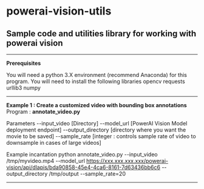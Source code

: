 # powerai-vision-utils

## Sample code and utilities library for working with powerai vision

---
**Prerequisites**

You will need a python 3.X environment (recommend Anaconda) for this program.  You will need to install the following libraries
opencv
requests
urllib3
numpy

---

**Example 1 : Create a customized video with bounding box annotations**
Program : **annotate_video.py**

Parameters 
--input_video [Directory]
--model_url [PowerAI Vision Model deployment endpoint]
--output_directory [directory where you want the movie to be saved]
--sample_rate [integer : controls sample rate of video to downsample in cases of large videos]


Example incantation
python annotate_video.py --input_video  /tmp/myvideo.mp4 --model_url https://xxx.xxx.xxx.xxx/powerai-vision/api/dlapis/bda90858-45e4-4ca6-8161-7d63436bb6c6 --output_directory /tmp/output --sample_rate=20

---
